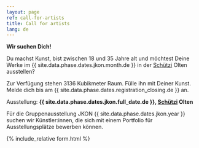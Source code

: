 ```yaml
---
layout: page
ref: call-for-artists
title: Call for artists
lang: de
---
```


__Wir suchen Dich!__

Du machst Kunst, bist zwischen 18 und 35 Jahre alt und möchtest Deine Werke im {{ site.data.phase.dates.jkon.month.de }} in der [Schützi](https://schuetzi.ch/) Olten ausstellen? 

Zur Verfügung stehen 3136 Kubikmeter Raum. Fülle ihn mit Deiner Kunst. Melde dich bis am {{ site.data.phase.dates.registration_closing.de }} an. 

Ausstellung: __{{ site.data.phase.dates.jkon.full_date.de }}, [Schützi](https://schuetzi.ch/) Olten__

Für die Gruppenausstellung JKON {{ site.data.phase.dates.jkon.year }} suchen wir Künstler:innen, die sich mit einem Portfolio für Ausstellungsplätze bewerben können. 

{% include_relative form.html %}
